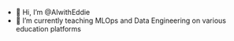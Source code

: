 - 👋 Hi, I’m @AIwithEddie
- 👀 I’m currently teaching MLOps and Data Engineering on various education platforms

<!---
AIwithEddie/AIwithEddie is a ✨ special ✨ repository because its `README.md` (this file) appears on your GitHub profile.
You can click the Preview link to take a look at your changes.
--->
